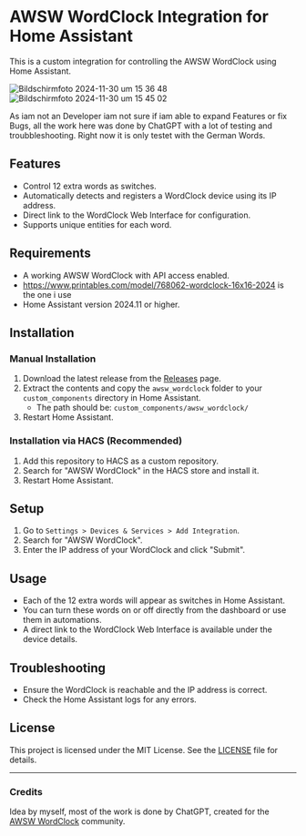 
# AWSW WordClock Integration for Home Assistant

This is a custom integration for controlling the AWSW WordClock using Home Assistant.

![Bildschirmfoto 2024-11-30 um 15 36 48](https://github.com/user-attachments/assets/9bc1ace4-eee2-4e9e-99b6-e08400a31fa1)
![Bildschirmfoto 2024-11-30 um 15 45 02](https://github.com/user-attachments/assets/0dac0164-196d-40bb-881a-427a641b7176)

As iam not an Developer iam not sure if iam able to expand Features or fix Bugs, all the work here was done by ChatGPT with a lot of
testing and troubbleshooting. Right now it is only testet with the German Words.


## Features
- Control 12 extra words as switches.
- Automatically detects and registers a WordClock device using its IP address.
- Direct link to the WordClock Web Interface for configuration.
- Supports unique entities for each word.

## Requirements
- A working AWSW WordClock with API access enabled.
- https://www.printables.com/model/768062-wordclock-16x16-2024 is the one i use
- Home Assistant version 2024.11 or higher.

## Installation

### Manual Installation
1. Download the latest release from the [Releases](https://github.com/bluenazgul/HA_AWSW_Wordclock/releases) page.
2. Extract the contents and copy the `awsw_wordclock` folder to your `custom_components` directory in Home Assistant.
   - The path should be: `custom_components/awsw_wordclock/`
3. Restart Home Assistant.

### Installation via HACS (Recommended)
1. Add this repository to HACS as a custom repository.
2. Search for "AWSW WordClock" in the HACS store and install it.
3. Restart Home Assistant.

## Setup
1. Go to `Settings > Devices & Services > Add Integration`.
2. Search for "AWSW WordClock".
3. Enter the IP address of your WordClock and click "Submit".

## Usage
- Each of the 12 extra words will appear as switches in Home Assistant.
- You can turn these words on or off directly from the dashboard or use them in automations.
- A direct link to the WordClock Web Interface is available under the device details.

## Troubleshooting
- Ensure the WordClock is reachable and the IP address is correct.
- Check the Home Assistant logs for any errors.

## License
This project is licensed under the MIT License. See the [LICENSE](LICENSE) file for details.

---

### Credits
Idea by myself, most of the work is done by ChatGPT, created for the [AWSW WordClock](https://www.printables.com/model/768062-wordclock-16x16-2024/) community.
